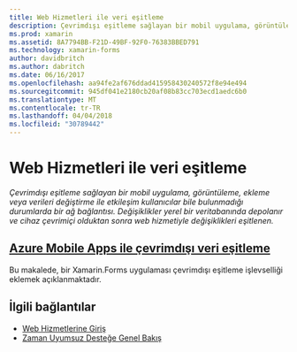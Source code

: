 ```yaml
---
title: Web Hizmetleri ile veri eşitleme
description: Çevrimdışı eşitleme sağlayan bir mobil uygulama, görüntüleme, ekleme veya verileri değiştirme ile etkileşim kullanıcılar bile bulunmadığı durumlarda bir ağ bağlantısı. Değişiklikler yerel bir veritabanında depolanır ve cihaz çevrimiçi olduktan sonra web hizmetiyle değişiklikleri eşitlenen.
ms.prod: xamarin
ms.assetid: 8A7794BB-F21D-49BF-92F0-76383BBED791
ms.technology: xamarin-forms
author: davidbritch
ms.author: dabritch
ms.date: 06/16/2017
ms.openlocfilehash: aa94fe2af676ddad415958430240572f8e94e494
ms.sourcegitcommit: 945df041e2180cb20af08b83cc703ecd1aedc6b0
ms.translationtype: MT
ms.contentlocale: tr-TR
ms.lasthandoff: 04/04/2018
ms.locfileid: "30789442"
---
```

# <a name="synchronizing-data-with-web-services"></a>Web Hizmetleri ile veri eşitleme

_Çevrimdışı eşitleme sağlayan bir mobil uygulama, görüntüleme, ekleme veya verileri değiştirme ile etkileşim kullanıcılar bile bulunmadığı durumlarda bir ağ bağlantısı. Değişiklikler yerel bir veritabanında depolanır ve cihaz çevrimiçi olduktan sonra web hizmetiyle değişiklikleri eşitlenen._

## <a name="synchronizing-offline-data-with-azure-mobile-appsazure-mobile-appsmd"></a>[Azure Mobile Apps ile çevrimdışı veri eşitleme](azure-mobile-apps.md)

Bu makalede, bir Xamarin.Forms uygulaması çevrimdışı eşitleme işlevselliği eklemek açıklanmaktadır.



## <a name="related-links"></a>İlgili bağlantılar

- [Web Hizmetlerine Giriş](~/cross-platform/data-cloud/web-services/index.md)
- [Zaman Uyumsuz Desteğe Genel Bakış](~/cross-platform/platform/async.md)
